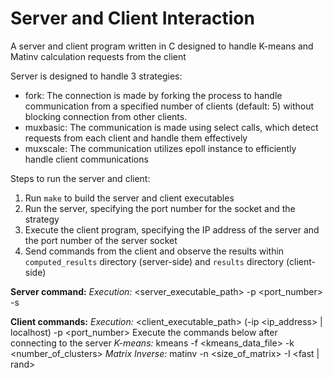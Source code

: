 # Server and Client Interaction
A server and client program written in C designed to handle K-means and Matinv calculation requests from the client

Server is designed to handle 3 strategies:
- fork: The connection is made by forking the process to handle communication from a specified number of clients (default: 5) without blocking connection from other clients.
- muxbasic: The communication is made using select calls, which detect requests from each client and handle them effectively
- muxscale: The communication utilizes epoll instance to efficiently handle client communications

Steps to run the server and client:
1. Run `make` to build the server and client executables
2. Run the server, specifying the port number for the socket and the strategy
3. Execute the client program, specifying the IP address of the server and the port number of the server socket
4. Send commands from the client and observe the results within `computed_results` directory (server-side) and `results` directory (client-side)

**Server command:** 
_Execution:_ <server_executable_path> -p <port_number> -s <strategy>

**Client commands:** 
_Execution:_ <client_executable_path> (-ip <ip_address> | localhost) -p <port_number>
Execute the commands below after connecting to the server
_K-means:_ kmeans -f <kmeans_data_file> -k <number_of_clusters>
_Matrix Inverse:_ matinv -n <size_of_matrix> -I <fast | rand>
